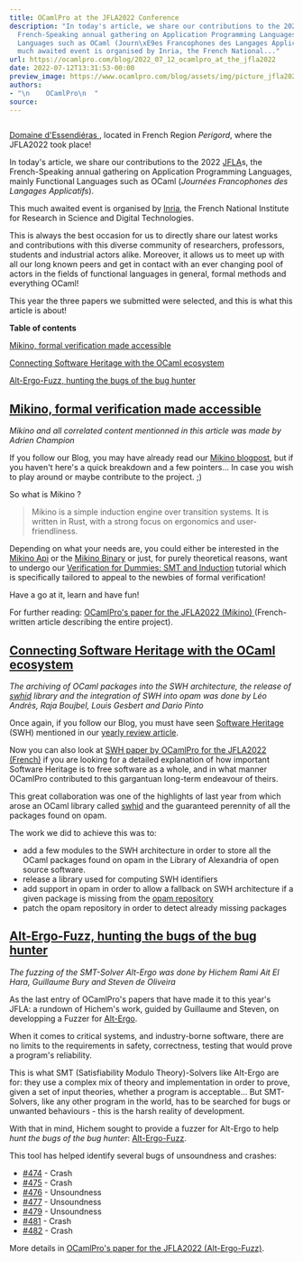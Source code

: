 ```yaml
---
title: OCamlPro at the JFLA2022 Conference
description: "In today's article, we share our contributions to the 2022 JFLAs, the
  French-Speaking annual gathering on Application Programming Languages, mainly Functional
  Languages such as OCaml (Journ\xE9es Francophones des Langages Applicatifs). This
  much awaited event is organised by Inria, the French National..."
url: https://ocamlpro.com/blog/2022_07_12_ocamlpro_at_the_jfla2022
date: 2022-07-12T13:31:53-00:00
preview_image: https://www.ocamlpro.com/blog/assets/img/picture_jfla2022_domaine_essendieras.jpg
authors:
- "\n    OCamlPro\n  "
source:
---
```


<p></p>
<div class="figure">
  <p>
    <img src="https://ocamlpro.com/blog/assets/img/picture_jfla2022_domaine_essendieras.jpg" alt="">
    </p><div class="caption">
      <a href="https://www.essendieras.fr/" target="_blank">
        Domaine d'Essendiéras
      </a>, located in French Region <em>Perigord</em>, where the JFLA2022 took place!
    </div>
  <p></p>
</div>
<p>In today's article, we share our contributions to the 2022 <a href="http://jfla.inria.fr/">JFLA</a>s, the French-Speaking annual gathering on Application Programming Languages, mainly Functional Languages such as OCaml (<em>Journées Francophones des Langages Applicatifs</em>).</p>
<p>This much awaited event is organised by <a href="https://www.inria.fr/fr">Inria</a>, the French National Institute for Research in Science and Digital Technologies.</p>
<p>This is always the best occasion for us to directly share our latest works and contributions with this diverse community of researchers, professors, students and industrial actors alike. Moreover, it allows us to meet up with all our long known peers and get in contact with an ever changing pool of actors in the fields of functional languages in general, formal methods and everything OCaml!</p>
<p>This year the three papers we submitted were selected, and this is what this article is about!</p>
<p></p><div>
<strong>Table of contents</strong><p></p>
<p><a href="https://ocamlpro.com/blog/feed#mikino">Mikino, formal verification made accessible</a></p>
<p><a href="https://ocamlpro.com/blog/feed#SWH">Connecting Software Heritage with the OCaml ecosystem</a></p>
<p><a href="https://ocamlpro.com/blog/feed#alt-ergo">Alt-Ergo-Fuzz, hunting the bugs of the bug hunter</a>
</p></div><p></p>
<h2>
<a class="anchor"></a><a href="https://ocamlpro.com/blog/feed#mikino" class="anchor-link">Mikino, formal verification made accessible</a>
          </h2>
<p><em>Mikino and all correlated content mentionned in this article was made by Adrien Champion</em></p>
<p>If you follow our Blog, you may have already read our <a href="https://ocamlpro.com/blog/2021_10_14_verification_for_dummies_smt_and_induction">Mikino blogpost</a>, but if you haven't here's a quick breakdown and a few pointers... In case you wish to play around or maybe contribute to the project. ;)</p>
<p>So what is Mikino ?</p>
<blockquote>
<p>Mikino is a simple induction engine over transition systems. It is written in Rust, with a strong focus on ergonomics and user-friendliness.</p>
</blockquote>
<p>Depending on what your needs are, you could either be interested in the <a href="https://crates.io/crates/mikino_api">Mikino Api</a> or the <a href="https://crates.io/crates/mikino">Mikino Binary</a> or just, for purely theoretical reasons, want to undergo our <a href="https://ocamlpro.github.io/verification_for_dummies/">Verification for Dummies: SMT and Induction</a> tutorial which is specifically tailored to appeal to the newbies of formal verification!</p>
<p>Have a go at it, learn and have fun!</p>
<p>For further reading: <a href="https://hal.inria.fr/hal-03626850/">OCamlPro's paper for the JFLA2022 (Mikino) </a> (French-written article describing the entire project).</p>
<h2>
<a class="anchor"></a><a href="https://ocamlpro.com/blog/feed#SWH" class="anchor-link">Connecting Software Heritage with the OCaml ecosystem</a>
          </h2>
<p><em>The archiving of OCaml packages into the SWH architecture, the release of <a href="https://github.com/OCamlPro/swhid/">swhid</a> library and the integration of SWH into opam was done by Léo Andrès, Raja Boujbel, Louis Gesbert and Dario Pinto</em></p>
<p>Once again, if you follow our Blog, you must have seen <a href="https://www.softwareheritage.org/?lang=fr">Software Heritage</a> (SWH) mentioned in our <a href="https://ocamlpro.com/blog/2022_01_31_2021_at_ocamlpro#free_software">yearly review article</a>.</p>
<p>Now you can also look at <a href="https://hal.archives-ouvertes.fr/hal-03626845/">SWH paper by OCamlPro for the JFLA2022 (French)</a> if you are looking for a detailed explanation of how important Software Heritage is to free software as a whole, and in what manner OCamlPro contributed to this gargantuan long-term  endeavour of theirs.</p>
<p>This great collaboration was one of the highlights of last year from which arose an OCaml library called <a href="https://github.com/OCamlPro/swhid/">swhid</a> and the guaranteed perennity of all the packages found on opam.</p>
<p>The work we did to achieve this was to:</p>
<ul>
<li>add a few modules to the SWH architecture in order to store all the OCaml packages found on opam in the Library of Alexandria of open source software.
</li>
<li>release a library used for computing SWH identifiers
</li>
<li>add support in opam in order to allow a fallback on SWH architecture if a given package is missing from the <a href="https://github.com/ocaml/opam-repository">opam repository</a>
</li>
<li>patch the opam repository in order to detect already missing packages
</li>
</ul>
<h2>
<a class="anchor"></a><a href="https://ocamlpro.com/blog/feed#alt-ergo" class="anchor-link">Alt-Ergo-Fuzz, hunting the bugs of the bug hunter</a>
          </h2>
<p><em>The fuzzing of the SMT-Solver Alt-Ergo was done by Hichem Rami Ait El Hara, Guillaume Bury and Steven de Oliveira</em></p>
<p>As the last entry of OCamlPro's papers that have made it to this year's JFLA: a rundown of Hichem's work, guided by Guillaume and Steven, on developping a Fuzzer for <a href="https://github.com/OCamlPro/alt-ergo">Alt-Ergo</a>.</p>
<p>When it comes to critical systems, and industry-borne software, there are no limits to the requirements in safety, correctness, testing that would prove a program's reliability.</p>
<p>This is what SMT (Satisfiability Modulo Theory)-Solvers like Alt-Ergo are for: they use a complex mix of theory and implementation in order to prove, given a set of input theories, whether a program is acceptable... But SMT-Solvers, like any other program in the world, has to be searched for bugs or unwanted behaviours - this is the harsh reality of development.</p>
<p>With that in mind, Hichem sought to provide a fuzzer for Alt-Ergo to help <em>hunt the bugs of the bug hunter</em>: <a href="https://github.com/hra687261/alt-ergo-fuzz">Alt-Ergo-Fuzz</a>.</p>
<p>This tool has helped identify several bugs of unsoundness and crashes:</p>
<ul>
<li><a href="https://github.com/OCamlPro/alt-ergo/issues/474">#474</a> - Crash
</li>
<li><a href="https://github.com/OCamlPro/alt-ergo/issues/475">#475</a> - Crash
</li>
<li><a href="https://github.com/OCamlPro/alt-ergo/issues/476">#476</a> - Unsoundness
</li>
<li><a href="https://github.com/OCamlPro/alt-ergo/issues/477">#477</a> - Unsoundness
</li>
<li><a href="https://github.com/OCamlPro/alt-ergo/issues/479">#479</a> - Unsoundness
</li>
<li><a href="https://github.com/OCamlPro/alt-ergo/issues/481">#481</a> - Crash
</li>
<li><a href="https://github.com/OCamlPro/alt-ergo/issues/482">#482</a> - Crash
</li>
</ul>
<p>More details in <a href="https://hal.inria.fr/hal-03626861/">OCamlPro's paper for the JFLA2022 (Alt-Ergo-Fuzz)</a>.</p>

